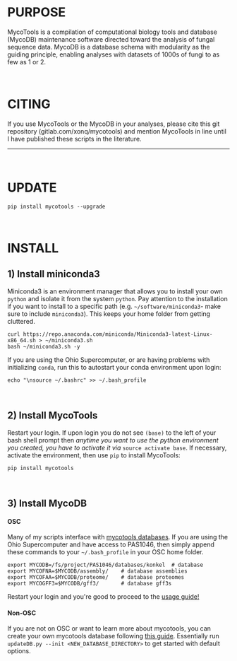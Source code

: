 # PURPOSE
MycoTools is a compilation of computational biology tools and database (MycoDB) maintenance software directed toward the analysis of fungal sequence data. MycoDB is a database schema with modularity as the guiding principle, enabling analyses with datasets of 1000s of fungi to as few as 1 or 2.

<br />

# CITING
If you use MycoTools or the MycoDB in your analyses, please cite this git repository (gitlab.com/xonq/mycotools) and mention MycoTools in line until I have published these scripts in the literature.

---

<br />

# UPDATE
```
pip install mycotools --upgrade
```

<br />

# INSTALL
## 1) Install miniconda3
Miniconda3 is an environment manager that allows you to install your own `python` and isolate it from the system `python`. Pay attention to the installation if you want to install to a specific path (e.g. `~/software/miniconda3`- make sure to include `miniconda3`). This keeps your home folder from getting cluttered.

```	
curl https://repo.anaconda.com/miniconda/Miniconda3-latest-Linux-x86_64.sh > ~/miniconda3.sh
bash ~/miniconda3.sh -y 
```

If you are using the Ohio Supercomputer, or are having problems with initializing `conda`, run this to autostart your conda environment upon login:
```
echo "\nsource ~/.bashrc" >> ~/.bash_profile
```

<br />

## 2) Install MycoTools
Restart your login. If upon login you do not see `(base)` to the left of your bash shell prompt then *anytime you want to use the python environment you created, you have to activate it via* `source activate base`. If necessary, activate the environment, then use `pip` to install MycoTools:

```
pip install mycotools
```

<br />

## 3) Install MycoDB 
#### OSC
Many of my scripts interface with [mycotools databases](https://gitlab.com/xonq/mycodb/-/blob/master/README.md). If you are using the Ohio Supercomputer and have access to PAS1046, then simply append these commands to your `~/.bash_profile` in your OSC home folder.
```
export MYCODB=/fs/project/PAS1046/databases/konkel 	# database
export MYCOFNA=$MYCODB/assembly/ 	# database assemblies
export MYCOFAA=$MYCODB/proteome/ 	# database proteomes
export MYCOGFF3=$MYCODB/gff3/ 		# database gff3s
```

Restart your login and you're good to proceed to the [usage guide!](https://gitlab.com/xonq/mycotools/-/blob/master/mycotools/USAGE.md)

#### Non-OSC
If you are not on OSC or want to learn more about mycotools, you can create your own mycotools database following [this guide](https://gitlab.com/xonq/mycodb/-/blob/master/README.md). Essentially run `updateDB.py --init <NEW_DATABASE_DIRECTORY>` to get started with default options.
